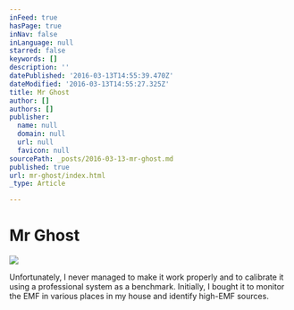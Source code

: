 ```yaml
---
inFeed: true
hasPage: true
inNav: false
inLanguage: null
starred: false
keywords: []
description: ''
datePublished: '2016-03-13T14:55:39.470Z'
dateModified: '2016-03-13T14:55:27.325Z'
title: Mr Ghost
author: []
authors: []
publisher:
  name: null
  domain: null
  url: null
  favicon: null
sourcePath: _posts/2016-03-13-mr-ghost.md
published: true
url: mr-ghost/index.html
_type: Article

---
```

# Mr Ghost
![](https://the-grid-user-content.s3-us-west-2.amazonaws.com/5b51e99a-967e-4148-bbf9-777bc65c13af.png)

Unfortunately, I never managed to make it work properly and to calibrate it using a professional system as a benchmark. Initially, I bought it to monitor the EMF in various places in my house and identify high-EMF sources.